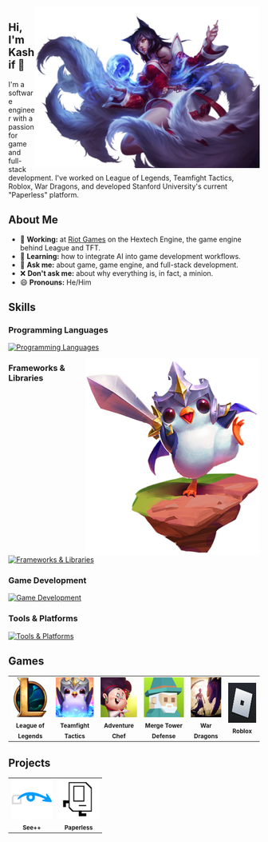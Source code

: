 <img align="right" width="450" src="img/ahri_splash.png"/>

## Hi, I'm Kashif 👋

I'm a software engineer with a passion for game and full-stack development. I've worked on League of Legends, Teamfight Tactics, Roblox, War Dragons, and developed Stanford University's current "Paperless" platform.


## About Me
- 🔭 **Working:** at [Riot Games](https://github.com/RiotGames) on the Hextech Engine, the game engine behind League and TFT.
- 🌱 **Learning:** how to integrate AI into game development workflows.
- 💬 **Ask me:** about game, game engine, and full-stack development.
- ❌ **Don't ask me:** about why everything is, in fact, a minion.
- 😄 **Pronouns:** He/Him


## Skills

### Programming Languages

[![Programming Languages](https://skillicons.dev/icons?i=cpp,cs,c,python,ts,js,java)](https://skillicons.dev)

<img align="right" width="350" src="img/tft_pengu.png"/>

### Frameworks & Libraries
[![Frameworks & Libraries](https://skillicons.dev/icons?i=react,nodejs,express)](https://skillicons.dev)

### Game Development
[![Game Development](https://skillicons.dev/icons?i=unity,unreal)](https://skillicons.dev)


### Tools & Platforms
[![Tools & Platforms](https://skillicons.dev/icons?i=aws,docker)](https://skillicons.dev)


## Games
<table>
  <tr>
    <td align="center">
      <a href="https://www.leagueoflegends.com/">
        <img src="img/league.png" width="80" height="80"><br/>
      </a>
      <sub><b>League of Legends</b></sub>
    </td>
    <td align="center">
      <a href="https://www.teamfighttactics.com/">
        <img src="img/tft.png" width="80" height="80"><br/>
      </a>
      <sub><b>Teamfight Tactics</b></sub>
    </td>
    <td align="center">
      <a href="https://www.pocketgems.com/">
        <img src="img/adventure_chef.png" width="80" height="80"><br/>
      </a>
      <sub><b>Adventure Chef</b></sub>
    </td>
    <td align="center">
      <a href="https://www.pocketgems.com/">
        <img src="img/merge_td.png" width="80" height="80"><br/>
      </a>
      <sub><b>Merge Tower Defense</b></sub>
    </td>
    <td align="center">
      <a href="https://www.wardragons.com/">
        <img src="img/war_dragons.png" width="80" height="80"><br/>
      </a>
      <sub><b>War Dragons</b></sub>
    </td>
    <td align="center">
      <a href="https://www.roblox.com/">
        <img src="img/roblox.png" width="80" height="80"><br/>
      </a>
      <sub><b>Roblox</b></sub>
    </td>
  </tr>
</table>



## Projects
<table>
  <tr>
    <td align="center">
      <a href="https://github.com/knazir/SeePlusPlus">
        <img src="img/spp.png" width="80" height="80"><br/>   
      </a>
      <sub><b>See++</b></sub>
    </td>
    <td align="center">
      <a href="https://cs198.stanford.edu/paperless">
        <img src="img/karel.png" width="80" height="80"><br/>
      </a>
      <sub><b>Paperless</b></sub>
    </td>
  </tr>
</table>
